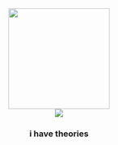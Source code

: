 <div id="header" align="center">
  <img src="https://c.tenor.com/yoYEgCaeUdgAAAAC/computer-anime.gif" width="200"/>
  <div id="badges">
    <a href="https://giver.wtf"><img src="https://img.shields.io/badge/giver-.wtf-important?style=for-the-badge&logo=archlinux"></a>
  </div>
</div>

<h3 align='center'>i have theories</h3>
</hr>
